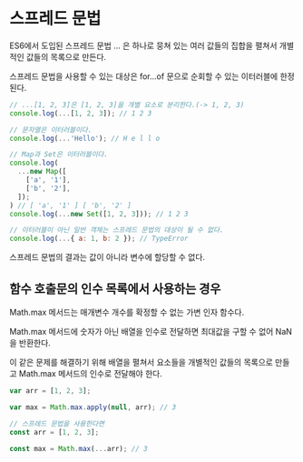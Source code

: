 # 스프레드 문법

ES6에서 도입된 스프레드 문법 ... 은 하나로 뭉쳐 있는 여러 값들의 집합을 펼쳐서 개별적인 값들의 목록으로 만든다.

스프레드 문법을 사용할 수 있는 대상은 for...of 문으로 순회할 수 있는 이터러블에 한정된다.

```javascript
// ...[1, 2, 3]은 [1, 2, 3]을 개별 요소로 분리한다.(-> 1, 2, 3)
console.log(...[1, 2, 3]); // 1 2 3

// 문자열은 이터러블이다.
console.log(...'Hello'); // H e l l o

// Map과 Set은 이터러블이다.
console.log(
  ...new Map([
    ['a', '1'],
    ['b', '2'],
  ]);
) // [ 'a', '1' ] [ 'b', '2' ]
console.log(...new Set([1, 2, 3])); // 1 2 3

// 이터러블이 아닌 일반 객체는 스프레드 문법의 대상이 될 수 없다.
console.log(...{ a: 1, b: 2 }); // TypeError
```

스프레드 문법의 결과는 값이 아니라 변수에 할당할 수 없다.

## 함수 호출문의 인수 목록에서 사용하는 경우

Math.max 메서드는 매개변수 개수를 확정할 수 없는 가변 인자 함수다.

Math.max 메서드에 숫자가 아닌 배열을 인수로 전달하면 최대값을 구할 수 없어 NaN을 반환한다.

이 같은 문제를 해결하기 위해 배열을 펼쳐서 요소들을 개별적인 값들의 목록으로 만들고 Math.max 메서드의 인수로 전달해야 한다.

```javascript
var arr = [1, 2, 3];

var max = Math.max.apply(null, arr); // 3

// 스프레드 문법을 사용한다면
const arr = [1, 2, 3];

const max = Math.max(...arr); // 3
```
